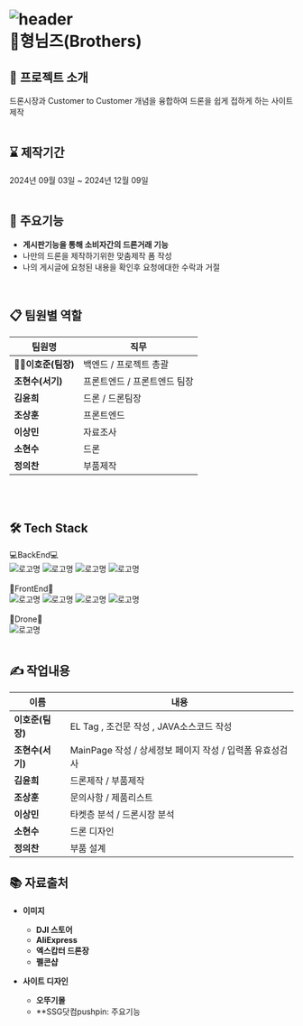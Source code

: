 ![header](https://capsule-render.vercel.app/api?type=waving&color=auto&height=300&section=header&text=Drone%20To%20You&animation=fadeIn&fontSize=90)<br/>
:school:형님즈(Brothers)
=============


:mega:  프로젝트 소개
------------
드론시장과  Customer to Customer 개념을 융합하여 드론을 쉽게 접하게 하는 사이트 제작<br/><br/>

:hourglass:  제작기간
------------
2024년 09월 03일 ~ 2024년 12월 09일<br/><br/>

:pushpin: 주요기능
------------
<ul>
  <li><b>게시판기능을 통해 소비자간의 드론거래 기능</b></li>
  <li>나만의 드론을 제작하기위한 맞춤제작 폼 작성</li>
  <li>나의 게시글에 요청된 내용을 확인후 요청에대한 수락과 거절</li>
</ul><br/>

📋 팀원별 역할
------------
|팀원명|직무|
|------|---|
|**👨‍💼이호준(팀장)**|백엔드 / 프로젝트 총괄|
|**조현수(서기)**|프론트엔드 / 프론트엔드 팀장|
|**김윤희**|드론 / 드론팀장|
|**조상훈**|프론트엔드|
|**이상민**|자료조사|
|**소현수**|드론|
|**정의찬**|부품제작|
<br/>
<br/>

🛠️ Tech Stack
------------
:computer:BackEnd:computer:<br/>
![로고명](https://img.shields.io/badge/Spring-6DB33F.svg?&style=for-the-badge&logo=spring&logoColor=white)
![로고명](https://img.shields.io/badge/Java-ED8B00?style=for-the-badge&logo=openjdk&logoColor=white)
![로고명](https://img.shields.io/badge/Oracle-F80000.svg?&style=for-the-badge&logo=Oracle&logoColor=white)
![로고명](https://img.shields.io/badge/ECLIPSE%20IDE-2C2255.svg?&style=for-the-badge&logo=eclipseide&logoColor=#2C2255)<br/><br/>
:art:FrontEnd:art:<br/>
![로고명](https://img.shields.io/badge/JAVA%20SCRIPT-F7DF1E.svg?&style=for-the-badge&logo=javascript&logoColor=black)
![로고명](https://img.shields.io/badge/HTML5-E34F26.svg?&style=for-the-badge&logo=html5&logoColor=white)
![로고명](https://img.shields.io/badge/CSS3-1572B6.svg?&style=for-the-badge&logo=css3&logoColor=#1572B6)
![로고명](https://img.shields.io/badge/ECLIPSE%20IDE-2C2255.svg?&style=for-the-badge&logo=eclipseide&logoColor=#2C2255)<br/><br/>
:wrench:Drone:wrench:<br/>
![로고명](https://img.shields.io/badge/dassaultsystemes%20-005386.svg?&style=for-the-badge&logo=dassaultsystemes&logoColor=black)<br/><br/>


✍️ 작업내용
------------
|이름|내용|
|------|---|
|**이호준(팀장)**|EL Tag , 조건문 작성 , JAVA소스코드 작성|
|**조현수(서기)**|MainPage 작성 / 상세정보 페이지 작성 / 입력폼 유효성검사 |
|**김윤희**|드론제작 / 부품제작|
|**조상훈**|문의사항  / 제품리스트 |
|**이상민**|타켓층 분석 / 드론시장 분석|
|**소현수**|드론 디자인|
|**정의찬**|부품 설계|<br/>

📚 자료출처
------------
- **이미지**  
  -  **DJI 스토어**
  -  **AliExpress**
  -  **엑스캅터 드론장** 
  -  **펠콘샵**

- **사이트 디자인**  
  -  **오뚜기몰**
  -  **SSG닷컴pushpin: 주요기능



